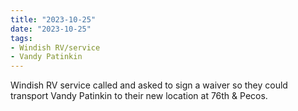 ```yaml
---
title: "2023-10-25"
date: "2023-10-25"
tags:
- Windish RV/service
- Vandy Patinkin
---
```

Windish RV service called and asked to sign a waiver so they could transport Vandy Patinkin to their new location at 76th & Pecos.